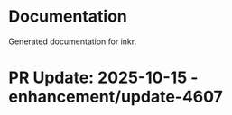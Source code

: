 # Documentation

Generated documentation for inkr.

# PR Update: 2025-10-15 - enhancement/update-4607
